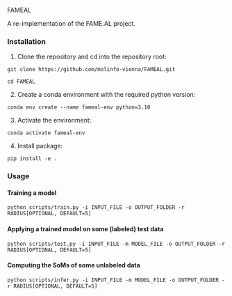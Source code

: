 FAMEAL

A re-implementation of the FAME.AL project.


### Installation

1. Clone the repository and cd into the repository root:

```git clone https://github.com/molinfo-vienna/FAMEAL.git```

```cd FAMEAL```

2. Create a conda environment with the required python version:

```conda env create --name fameal-env python=3.10```

3. Activate the environment:

```conda activate fameal-env```

4. Install package:

```pip install -e .```

### Usage

#### Training a model

```python scripts/train.py -i INPUT_FILE -o OUTPUT_FOLDER -r RADIUS[OPTIONAL, DEFAULT=5]```

#### Applying a trained model on some (labeled) test data

```python scripts/test.py -i INPUT_FILE -m MODEL_FILE -o OUTPUT_FOLDER -r RADIUS[OPTIONAL, DEFAULT=5]```

#### Computing the SoMs of some unlabeled data

```python scripts/infer.py -i INPUT_FILE -m MODEL_FILE -o OUTPUT_FOLDER -r RADIUS[OPTIONAL, DEFAULT=5]```

